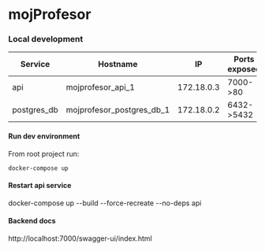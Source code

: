# mojProfesor

### Local development

| Service       | Hostname                    | IP         | Ports exposed | Purpose               |
|---------------|-----------------------------|------------|---------------|-----------------------|
| api           | mojprofesor_api_1           | 172.18.0.3 | 7000->80      | Spring-boot API       |
| postgres_db   | mojprofesor_postgres_db_1   | 172.18.0.2 | 6432->5432    | Database              |

#### Run dev environment

From root project run:

`docker-compose up`

#### Restart api service
docker-compose up --build --force-recreate --no-deps api

#### Backend docs
http://localhost:7000/swagger-ui/index.html